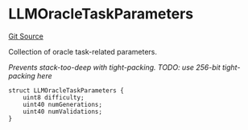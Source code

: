 # LLMOracleTaskParameters
[Git Source](https://github.com/firstbatchxyz/dria-oracle-contracts/blob/609653a954d5da8f6a2fba22755e9328ec77967f/src/LLMOracleTask.sol)

Collection of oracle task-related parameters.

*Prevents stack-too-deep with tight-packing.
TODO: use 256-bit tight-packing here*


```solidity
struct LLMOracleTaskParameters {
    uint8 difficulty;
    uint40 numGenerations;
    uint40 numValidations;
}
```

